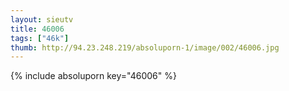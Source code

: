 ```yaml
--- 
layout: sieutv
title: 46006
tags: ["46k"]
thumb: http://94.23.248.219/absoluporn-1/image/002/46006.jpg
---
```

{% include absoluporn key="46006" %} 
